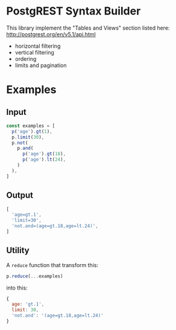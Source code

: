 # PostgREST Syntax Builder


This library implement the "Tables and Views" section listed here: http://postgrest.org/en/v5.1/api.html
- horizontal filtering
- vertical filtering
- ordering
- limits and pagination


# Examples
## Input
```js
const examples = [
  p('age').gt(1),
  p.limit(30),
  p.not(
    p.and(
      p('age').gt(18),
      p('age').lt(24),
    )
  ),
]
```

## Output
```js
[
  'age=gt.1',
  'limit=30',
  'not.and=(age=gt.18,age=lt.24)',
]
```

## Utility
A `reduce` function that transform this:
```js
p.reduce(...examples)
```

into this:
```js
{
  age: 'gt.1',
  limit: 30,
  'not.and': '(age=gt.18,age=lt.24)'
}
```
